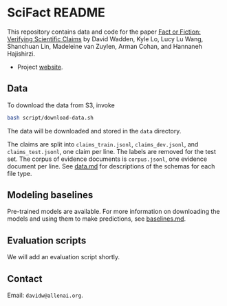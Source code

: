 # SciFact README

This repository contains data and code for the paper [Fact or Fiction: Verifying Scientific Claims](https://arxiv.org/abs/2004.14974) by David Wadden, Kyle Lo, Lucy Lu Wang, Shanchuan Lin, Madeleine van Zuylen, Arman Cohan, and Hannaneh Hajishirzi.

- Project [website](https://scifact.apps.allenai.org).

## Data

To download the data from S3, invoke
```bash
bash script/download-data.sh
```
The data will be downloaded and stored in the `data` directory.

The claims are split into `claims_train.jsonl`, `claims_dev.jsonl`, and `claims_test.jsonl`, one claim per line. The labels are removed for the test set. The corpus of evidence documents is `corpus.jsonl`, one evidence document per line. See [data.md](data.md) for descriptions of the schemas for each file type.

## Modeling baselines

Pre-trained models are available. For more information on downloading the models and using them to make predictions, see [baselines.md](baselines.md).

## Evaluation scripts

We will add an evaluation script shortly.

## Contact

Email: `davidw@allenai.org`.
